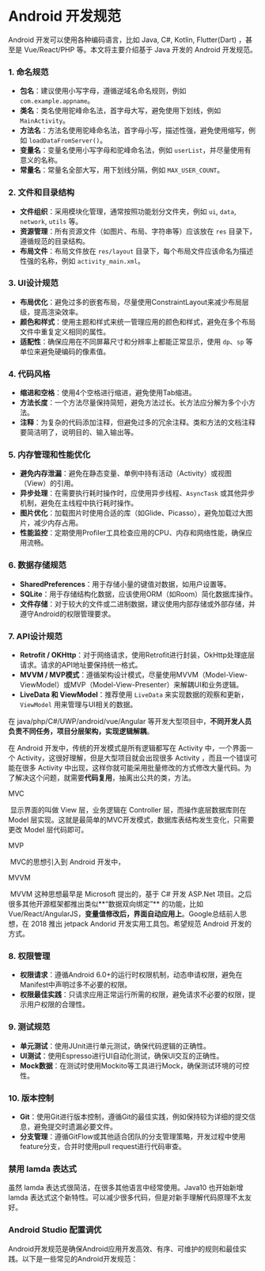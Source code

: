 # Android 开发规范

Android 开发可以使用各种编码语言，比如 Java, C#, Kotlin, Flutter(Dart) ，甚至是 Vue/React/PHP 等。本文将主要介绍基于 Java 开发的 Android 开发规范。

### 1. **命名规范**

   - **包名**：建议使用小写字母，遵循逆域名命名规则，例如 `com.example.appname`。
   - **类名**：类名使用驼峰命名法，首字母大写，避免使用下划线，例如 `MainActivity`。
   - **方法名**：方法名使用驼峰命名法，首字母小写，描述性强，避免使用缩写，例如 `loadDataFromServer()`。
   - **变量名**：变量名使用小写字母和驼峰命名法，例如 `userList`，并尽量使用有意义的名称。
   - **常量名**：常量名全部大写，用下划线分隔，例如 `MAX_USER_COUNT`。

### 2. **文件和目录结构**

   - **文件组织**：采用模块化管理，通常按照功能划分文件夹，例如 `ui`, `data`, `network`, `utils` 等。
   - **资源管理**：所有资源文件（如图片、布局、字符串等）应该放在 `res` 目录下，遵循规范的目录结构。
   - **布局文件**：布局文件放在 `res/layout` 目录下，每个布局文件应该命名为描述性强的名称，例如 `activity_main.xml`。

### 3. **UI设计规范**

   - **布局优化**：避免过多的嵌套布局，尽量使用ConstraintLayout来减少布局层级，提高渲染效率。
   - **颜色和样式**：使用主题和样式来统一管理应用的颜色和样式，避免在多个布局文件中重复定义相同的属性。
   - **适配性**：确保应用在不同屏幕尺寸和分辨率上都能正常显示，使用 `dp`、`sp` 等单位来避免硬编码的像素值。

### 4. **代码风格**

   - **缩进和空格**：使用4个空格进行缩进，避免使用Tab缩进。
   - **方法长度**：一个方法尽量保持简短，避免方法过长。长方法应分解为多个小方法。
   - **注释**：为复杂的代码添加注释，但避免过多的冗余注释。类和方法的文档注释要简洁明了，说明目的、输入输出等。

### 5. **内存管理和性能优化**
   - **避免内存泄漏**：避免在静态变量、单例中持有活动（Activity）或视图（View）的引用。
   - **异步处理**：在需要执行耗时操作时，应使用异步线程、`AsyncTask` 或其他异步机制，避免在主线程中执行耗时操作。
   - **图片优化**：加载图片时使用合适的库（如Glide、Picasso），避免加载过大图片，减少内存占用。
   - **性能监控**：定期使用Profiler工具检查应用的CPU、内存和网络性能，确保应用流畅。

### 6. **数据存储规范**

   - **SharedPreferences**：用于存储小量的键值对数据，如用户设置等。
   - **SQLite**：用于存储结构化数据，应该使用ORM（如Room）简化数据库操作。
   - **文件存储**：对于较大的文件或二进制数据，建议使用内部存储或外部存储，并遵守Android的权限管理要求。

### 7. **API设计规范**
   - **Retrofit / OKHttp**：对于网络请求，使用Retrofit进行封装，OkHttp处理底层请求。请求的API地址要保持统一格式。
   - **MVVM / MVP模式**：遵循架构设计模式，尽量使用MVVM（Model-View-ViewModel）或MVP（Model-View-Presenter）来解耦UI和业务逻辑。
   - **LiveData 和 ViewModel**：推荐使用 `LiveData` 来实现数据的观察和更新，`ViewModel` 用来管理与UI相关的数据。

在 java/php/C#/UWP/android/vue/Angular 等开发大型项目中，**不同开发人员负责不同任务，项目分层架构，实现逻辑解耦**。

在 Android 开发中，传统的开发模式是所有逻辑都写在 Activity 中，一个界面一个 Activity，这很好理解，但是大型项目就会出现很多 Activity ，而且一个错误可能在很多 Activity 中出现，这样你就可能采用批量修改的方式修改大量代码。为了解决这个问题，就需要**代码复用**，抽离出公共的类，方法。

MVC

​	显示界面的叫做 View 层，业务逻辑在 Controller 层，而操作底层数据库则在 Model 层实现。这就是最简单的MVC开发模式，数据库表结构发生变化，只需要更改 Model 层代码即可。

MVP

​	MVC的思想引入到 Android 开发中，

MVVM

​	MVVM 这种思想最早是 Microsoft 提出的，基于 C# 开发 ASP.Net 项目。之后很多其他开源框架都推出类似**“数据双向绑定”** 的功能，比如 Vue/React/AngularJS，**变量值修改后，界面自动应用上**。Google总结前人思想，在 2018 推出 jetpack Andorid 开发实用工具包。希望规范 Android 开发的方式。

### 8. **权限管理**
   - **权限请求**：遵循Android 6.0+的运行时权限机制，动态申请权限，避免在Manifest中声明过多不必要的权限。
   - **权限最佳实践**：只请求应用正常运行所需的权限，避免请求不必要的权限，提示用户权限的合理性。

### 9. **测试规范**
   - **单元测试**：使用JUnit进行单元测试，确保代码逻辑的正确性。
   - **UI测试**：使用Espresso进行UI自动化测试，确保UI交互的正确性。
   - **Mock数据**：在测试时使用Mockito等工具进行Mock，确保测试环境的可控性。

### 10. **版本控制**

   - **Git**：使用Git进行版本控制，遵循Git的最佳实践，例如保持较为详细的提交信息，避免提交时遗漏必要文件。
   - **分支管理**：遵循GitFlow或其他适合团队的分支管理策略，开发过程中使用feature分支，合并时使用pull request进行代码审查。

### 禁用 lamda 表达式

虽然 lamda 表达式很简洁，在很多其他语言中经常使用。Java10 也开始新增 lamda 表达式这个新特性。可以减少很多代码，但是对新手理解代码原理不太友好。

### Android Studio 配置调优

Android开发规范是确保Android应用开发高效、有序、可维护的规则和最佳实践。以下是一些常见的Android开发规范：